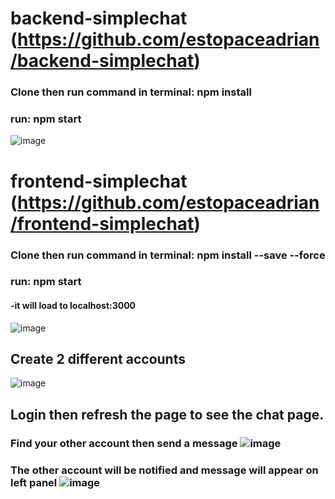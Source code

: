 # backend-simplechat (https://github.com/estopaceadrian/backend-simplechat)
### Clone then run command in terminal: npm install 
### run: npm start
![image](https://user-images.githubusercontent.com/12807154/198737118-286e05f6-f062-4317-b07f-a10c2177ed8b.png)

# frontend-simplechat (https://github.com/estopaceadrian/frontend-simplechat)
### Clone then run command in terminal: npm install --save --force
### run: npm start
#### -it will load to localhost:3000
![image](https://user-images.githubusercontent.com/12807154/198737154-f5549005-e7d8-4af3-bbce-a4db951e8357.png)

## Create 2 different accounts 
![image](https://user-images.githubusercontent.com/12807154/198737207-b2c0441c-ffa8-4eb4-8ed2-0e96a2aed2e2.png)

## Login then refresh the page to see the chat page.

### Find your other account then send a message ![image](https://user-images.githubusercontent.com/12807154/198738020-aa165243-802f-4309-a013-8034769b5f73.png)

### The other account will be notified and message will appear on left panel ![image](https://user-images.githubusercontent.com/12807154/198738217-1a99f231-dbc5-4ef4-9f07-9c362848f45f.png)
